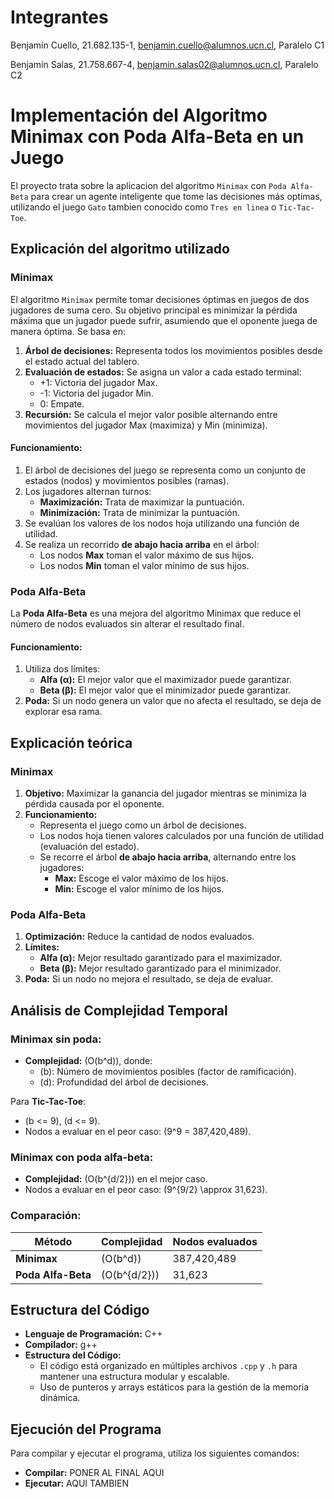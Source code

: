 # Integrantes
Benjamín Cuello, 21.682.135-1, benjamin.cuello@alumnos.ucn.cl, Paralelo C1 

Benjamín Salas, 21.758.667-4, benjamin.salas02@alumnos.ucn.cl, Paralelo C2
# Implementación del Algoritmo Minimax con Poda Alfa-Beta en un Juego

El proyecto trata sobre la aplicacion del algoritmo `Minimax` con `Poda Alfa-Beta` para crear un agente inteligente que tome las decisiones más optimas, utilizando el juego `Gato` tambien conocido como `Tres en linea` o `Tic-Tac-Toe`.

## **Explicación del algoritmo utilizado**

### **Minimax**
El algoritmo `Minimax` permite tomar decisiones óptimas en juegos de dos jugadores de suma cero. Su objetivo principal es minimizar la pérdida máxima que un jugador puede sufrir, asumiendo que el oponente juega de manera óptima. Se basa en:

1. **Árbol de decisiones:** Representa todos los movimientos posibles desde el estado actual del tablero.
2. **Evaluación de estados:** Se asigna un valor a cada estado terminal:
   - +1: Victoria del jugador Max.
   - -1: Victoria del jugador Min.
   - 0: Empate.
3. **Recursión:** Se calcula el mejor valor posible alternando entre movimientos del jugador Max (maximiza) y Min (minimiza).

#### **Funcionamiento:**
1. El árbol de decisiones del juego se representa como un conjunto de estados (nodos) y movimientos posibles (ramas).
2. Los jugadores alternan turnos:
   - **Maximización:** Trata de maximizar la puntuación.
   - **Minimización:** Trata de minimizar la puntuación.
3. Se evalúan los valores de los nodos hoja utilizando una función de utilidad.
4. Se realiza un recorrido **de abajo hacia arriba** en el árbol:
   - Los nodos **Max** toman el valor máximo de sus hijos.
   - Los nodos **Min** toman el valor mínimo de sus hijos.

### **Poda Alfa-Beta**

La **Poda Alfa-Beta** es una mejora del algoritmo Minimax que reduce el número de nodos evaluados sin alterar el resultado final.

#### **Funcionamiento:**
1. Utiliza dos límites:
   - **Alfa (α):** El mejor valor que el maximizador puede garantizar.
   - **Beta (β):** El mejor valor que el minimizador puede garantizar.
2. **Poda:** Si un nodo genera un valor que no afecta el resultado, se deja de explorar esa rama.

## **Explicación teórica**

### **Minimax**
1. **Objetivo:** Maximizar la ganancia del jugador mientras se minimiza la pérdida causada por el oponente.
2. **Funcionamiento:**
   - Representa el juego como un árbol de decisiones.
   - Los nodos hoja tienen valores calculados por una función de utilidad (evaluación del estado).
   - Se recorre el árbol **de abajo hacia arriba**, alternando entre los jugadores:
     - **Max:** Escoge el valor máximo de los hijos.
     - **Min:** Escoge el valor mínimo de los hijos.

### **Poda Alfa-Beta**
1. **Optimización:** Reduce la cantidad de nodos evaluados.
2. **Límites:**
   - **Alfa (α):** Mejor resultado garantizado para el maximizador.
   - **Beta (β):** Mejor resultado garantizado para el minimizador.
3. **Poda:** Si un nodo no mejora el resultado, se deja de evaluar.

## Análisis de Complejidad Temporal

### Minimax sin poda:
- **Complejidad:** \(O(b^d)\), donde:
  - \(b\): Número de movimientos posibles (factor de ramificación).
  - \(d\): Profundidad del árbol de decisiones.

Para **Tic-Tac-Toe**:
- \(b <= 9\), \(d <= 9\).
- Nodos a evaluar en el peor caso: \(9^9 = 387,420,489\).

### Minimax con poda alfa-beta:
- **Complejidad:** \(O(b^{d/2})\) en el mejor caso.
- Nodos a evaluar en el peor caso: \(9^{9/2} \approx 31,623\).

### Comparación:
| **Método**          | **Complejidad**  | **Nodos evaluados** |
|----------------------|------------------|---------------------|
| **Minimax**          | \(O(b^d)\)      | 387,420,489         |
| **Poda Alfa-Beta**   | \(O(b^{d/2})\)  | 31,623              |

## Estructura del Código

- **Lenguaje de Programación:** C++
- **Compilador:** g++
- **Estructura del Código:**
    - El código está organizado en múltiples archivos `.cpp` y `.h` para mantener una estructura modular y escalable.
    - Uso de punteros y arrays estáticos para la gestión de la memoria dinámica.

## Ejecución del Programa

Para compilar y ejecutar el programa, utiliza los siguientes comandos:

- **Compilar:** PONER AL FINAL AQUI
- **Ejecutar:** AQUI TAMBIEN
